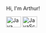 <!-- ArthurZapater's GitHub Profile README -->

<p align="left">
  Hi, I'm Arthur!
</p>

<p>
  <img  height= 30 width= 40 src="https://cdn.jsdelivr.net/gh/devicons/devicon@latest/icons/java/java-plain.svg" alt="Java"/>
  <img  height= 30 width= 40 src="https://cdn.jsdelivr.net/gh/devicons/devicon@latest/icons/javascript/javascript-original.svg" alt="JavaScript"/>
</p>

<!--
**Color Theme:**  
HEX: #28323C  
RGB: 40, 50, 60  
CMYK: 85, 65, 50, 50

Feel free to reach out for collaboration, interesting back-end challenges, or just to say hi!
-->
